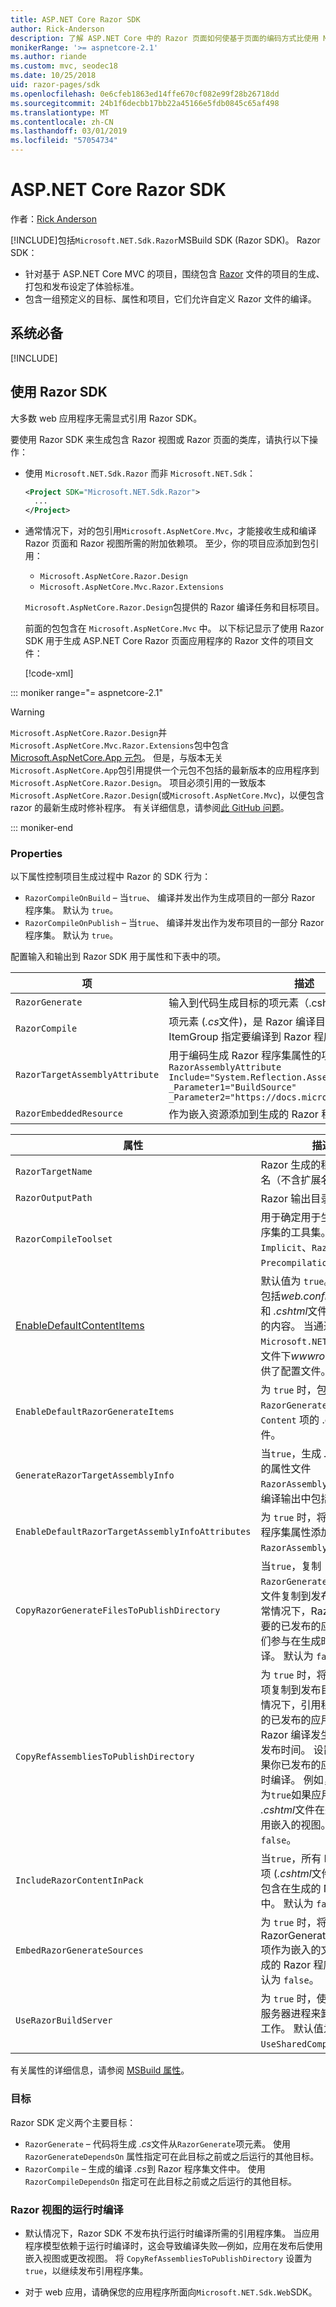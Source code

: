 ```yaml
---
title: ASP.NET Core Razor SDK
author: Rick-Anderson
description: 了解 ASP.NET Core 中的 Razor 页面如何使基于页面的编码方式比使用 MVC 更简单高效。
monikerRange: '>= aspnetcore-2.1'
ms.author: riande
ms.custom: mvc, seodec18
ms.date: 10/25/2018
uid: razor-pages/sdk
ms.openlocfilehash: 0e6cfeb1863ed14ffe670cf082e99f28b26718dd
ms.sourcegitcommit: 24b1f6decbb17bb22a45166e5fdb0845c65af498
ms.translationtype: MT
ms.contentlocale: zh-CN
ms.lasthandoff: 03/01/2019
ms.locfileid: "57054734"
---
```

# <a name="aspnet-core-razor-sdk"></a>ASP.NET Core Razor SDK

作者：[Rick Anderson](https://twitter.com/RickAndMSFT)

[!INCLUDE[](~/includes/2.1-SDK.md)]包括`Microsoft.NET.Sdk.Razor`MSBuild SDK (Razor SDK)。 Razor SDK：

* 针对基于 ASP.NET Core MVC 的项目，围绕包含 [Razor](xref:mvc/views/razor) 文件的项目的生成、打包和发布设定了体验标准。
* 包含一组预定义的目标、属性和项目，它们允许自定义 Razor 文件的编译。

## <a name="prerequisites"></a>系统必备

[!INCLUDE[](~/includes/2.1-SDK.md)]

## <a name="using-the-razor-sdk"></a>使用 Razor SDK

大多数 web 应用程序无需显式引用 Razor SDK。

要使用 Razor SDK 来生成包含 Razor 视图或 Razor 页面的类库，请执行以下操作：

* 使用 `Microsoft.NET.Sdk.Razor` 而非 `Microsoft.NET.Sdk`：

  ```xml
  <Project SDK="Microsoft.NET.Sdk.Razor">
    ...
  </Project>
  ```

* 通常情况下，对的包引用`Microsoft.AspNetCore.Mvc`，才能接收生成和编译 Razor 页面和 Razor 视图所需的附加依赖项。 至少，你的项目应添加到包引用：

  * `Microsoft.AspNetCore.Razor.Design` 
  * `Microsoft.AspNetCore.Mvc.Razor.Extensions`
    
  `Microsoft.AspNetCore.Razor.Design`包提供的 Razor 编译任务和目标项目。

  前面的包包含在 `Microsoft.AspNetCore.Mvc` 中。 以下标记显示了使用 Razor SDK 用于生成 ASP.NET Core Razor 页面应用程序的 Razor 文件的项目文件：
    
  [!code-xml[](sdk/sample/RazorSDK.csproj)]

::: moniker range="= aspnetcore-2.1"

> [!WARNING]
> `Microsoft.AspNetCore.Razor.Design`并`Microsoft.AspNetCore.Mvc.Razor.Extensions`包中包含[Microsoft.AspNetCore.App 元包](xref:fundamentals/metapackage-app)。 但是，与版本无关`Microsoft.AspNetCore.App`包引用提供一个元包不包括的最新版本的应用程序到`Microsoft.AspNetCore.Razor.Design`。 项目必须引用的一致版本`Microsoft.AspNetCore.Razor.Design`(或`Microsoft.AspNetCore.Mvc`)，以便包含 razor 的最新生成时修补程序。 有关详细信息，请参阅[此 GitHub 问题](https://github.com/aspnet/Razor/issues/2553)。

::: moniker-end

### <a name="properties"></a>Properties

以下属性控制项目生成过程中 Razor 的 SDK 行为：

* `RazorCompileOnBuild` &ndash; 当`true`、 编译并发出作为生成项目的一部分 Razor 程序集。 默认为 `true`。
* `RazorCompileOnPublish` &ndash; 当`true`、 编译并发出作为发布项目的一部分 Razor 程序集。 默认为 `true`。

配置输入和输出到 Razor SDK 用于属性和下表中的项。

| 项 | 描述 |
| ----- | ----------- |
| `RazorGenerate` | 输入到代码生成目标的项元素（.cshtml 文件）。 |
| `RazorCompile` | 项元素 (*.cs*文件)，是 Razor 编译目标的输入。 使用此 ItemGroup 指定要编译到 Razor 程序集中的其他文件。 |
| `RazorTargetAssemblyAttribute` | 用于编码生成 Razor 程序集属性的项元素。 例如：  <br>`RazorAssemblyAttribute`<br>`Include="System.Reflection.AssemblyMetadataAttribute"`<br>`_Parameter1="BuildSource" _Parameter2="https://docs.microsoft.com/">` |
| `RazorEmbeddedResource` | 作为嵌入资源添加到生成的 Razor 程序集的项元素。 |

| 属性 | 描述 |
| -------- | ----------- |
| `RazorTargetName` | Razor 生成的程序集的文件名（不含扩展名）。 | 
| `RazorOutputPath` | Razor 输出目录。 |
| `RazorCompileToolset` | 用于确定用于生成 Razor 程序集的工具集。 有效值为 `Implicit`、`RazorSDK` 和 `PrecompilationTool`。 |
| [EnableDefaultContentItems](https://github.com/aspnet/websdk/blob/rel-2.0.0/src/ProjectSystem/Microsoft.NET.Sdk.Web.ProjectSystem.Targets/netstandard1.0/Microsoft.NET.Sdk.Web.ProjectSystem.targets#L21) | 默认值为 `true`。 当`true`，包括*web.config*， *.json*，和 *.cshtml*文件作为项目中的内容。 当通过引用`Microsoft.NET.Sdk.Web`，文件下*wwwroot*和，还提供了配置文件。 |
| `EnableDefaultRazorGenerateItems` | 为 `true` 时，包括 `RazorGenerate` 项中 `Content` 项的 .cshtml 文件。 |
| `GenerateRazorTargetAssemblyInfo` | 当`true`，生成 *.cs*包含指定的属性文件`RazorAssemblyAttribute`和编译输出中包括的文件。 |
| `EnableDefaultRazorTargetAssemblyInfoAttributes` | 为 `true` 时，将一组默认的程序集属性添加到 `RazorAssemblyAttribute`。 |
| `CopyRazorGenerateFilesToPublishDirectory` | 当`true`，复制`RazorGenerate`项 (*.cshtml*) 文件复制到发布目录。 通常情况下，Razor 文件不需要的已发布的应用，如果他们参与在生成时或发布时编译。 默认为 `false`。 |
| `CopyRefAssembliesToPublishDirectory` | 为 `true` 时，将引用程序集项复制到发布目录。 通常情况下，引用程序集不需要的已发布的应用，如果 Razor 编译发生在生成时或发布时间。 设置为`true`如果你已发布的应用需要运行时编译。 例如，将值设置为`true`如果应用程序修改 *.cshtml*文件在运行时或使用嵌入的视图。 默认为 `false`。 |
| `IncludeRazorContentInPack` | 当`true`，所有 Razor 内容项 (*.cshtml*文件) 标记为要包含在生成的 NuGet 包中。 默认为 `false`。 |
| `EmbedRazorGenerateSources` | 为 `true` 时，将 RazorGenerate (.cshtml) 项作为嵌入的文件添加到生成的 Razor 程序集中。 默认为 `false`。 |
| `UseRazorBuildServer` | 为 `true` 时，使用永久生成服务器进程来卸载代码生成工作。 默认值为 `UseSharedCompilation`。 |

有关属性的详细信息，请参阅 [MSBuild 属性](/visualstudio/msbuild/msbuild-properties)。

### <a name="targets"></a>目标

Razor SDK 定义两个主要目标：

* `RazorGenerate` &ndash; 代码将生成 *.cs*文件从`RazorGenerate`项元素。 使用 `RazorGenerateDependsOn` 属性指定可在此目标之前或之后运行的其他目标。
* `RazorCompile` &ndash; 生成的编译 *.cs*到 Razor 程序集文件中。 使用 `RazorCompileDependsOn` 指定可在此目标之前或之后运行的其他目标。

### <a name="runtime-compilation-of-razor-views"></a>Razor 视图的运行时编译

* 默认情况下，Razor SDK 不发布执行运行时编译所需的引用程序集。 当应用程序模型依赖于运行时编译时，这会导致编译失败&mdash;例如，应用在发布后使用嵌入视图或更改视图。 将 `CopyRefAssembliesToPublishDirectory` 设置为 `true`，以继续发布引用程序集。

* 对于 web 应用，请确保您的应用程序所面向`Microsoft.NET.Sdk.Web`SDK。
